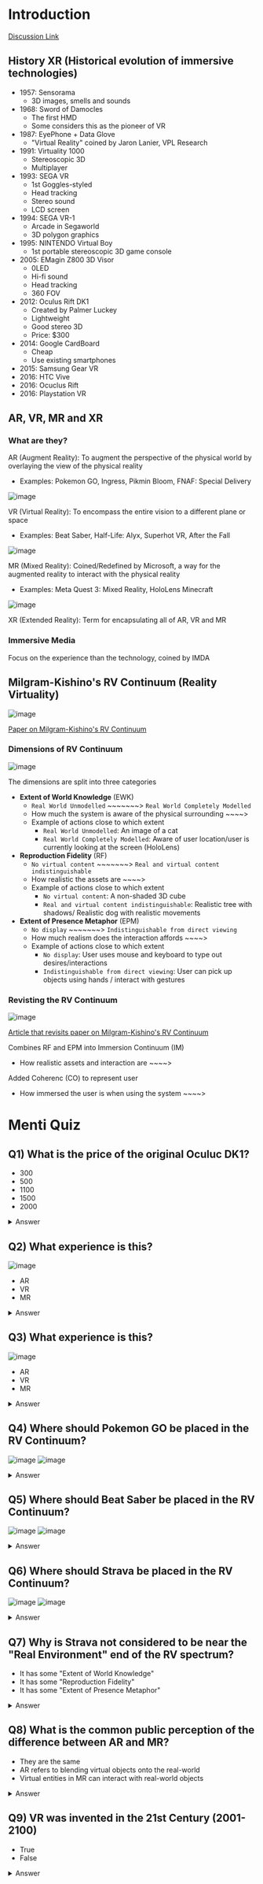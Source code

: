 # Introduction
[Discussion Link](https://github.com/orgs/sit-dia/discussions/1)

## History XR (Historical evolution of immersive technologies)
- 1957: Sensorama
  - 3D images, smells and sounds
- 1968: Sword of Damocles
  - The first HMD
  - Some considers this as the pioneer of VR
- 1987: EyePhone + Data Glove
  - "Virtual Reality" coined by Jaron Lanier, VPL Research
- 1991: Virtuality 1000
  - Stereoscopic 3D
  - Multiplayer
- 1993: SEGA VR
  - 1st Goggles-styled
  - Head tracking
  - Stereo sound
  - LCD screen
- 1994: SEGA VR-1
  - Arcade in Segaworld
  - 3D polygon graphics
- 1995: NINTENDO Virtual Boy
  - 1st portable stereoscopic 3D game console
- 2005: EMagin Z800 3D Visor
  - 0LED
  - Hi-fi sound
  - Head tracking
  - 360 FOV
- 2012: Oculus Rift DK1
  - Created by Palmer Luckey
  - Lightweight
  - Good stereo 3D
  - Price: $300
- 2014: Google CardBoard
  - Cheap
  - Use existing smartphones
- 2015: Samsung Gear VR
- 2016: HTC Vive
- 2016: Ocuclus Rift
- 2016: Playstation VR


## AR, VR, MR and XR
### What are they?
AR (Augment Reality): To augment the perspective of the physical world by overlaying the view of the physical reality
- Examples: Pokemon GO, Ingress, Pikmin Bloom, FNAF: Special Delivery

![image](https://github.com/TobyIO0085/VRNotes/assets/76524945/7c16f947-fddb-40ff-a16d-5a3ed2842257)

VR (Virtual Reality): To encompass the entire vision to a different plane or space
- Examples: Beat Saber, Half-Life: Alyx, Superhot VR, After the Fall

![image](https://github.com/TobyIO0085/VRNotes/assets/76524945/2daa3ff2-7bb2-4ccd-b0fe-7424817378df)

MR (Mixed Reality): Coined/Redefined by Microsoft, a way for the augmented reality to interact with the physical reality
- Examples: Meta Quest 3: Mixed Reality, HoloLens Minecraft

![image](https://github.com/TobyIO0085/VRNotes/assets/76524945/08e2786d-3a05-4649-9cb2-a8c6396549ce)

XR (Extended Reality): Term for encapsulating all of AR, VR and MR

### Immersive Media
Focus on the experience than the technology, coined by IMDA


## Milgram-Kishino's RV Continuum (Reality Virtuality)
![image](https://github.com/TobyIO0085/VRNotes/assets/76524945/465d8bf2-3619-4806-9cd1-dc5faf4f12e8)

[Paper on Milgram-Kishino's RV Continuum](https://doi.org/10.1117/12.197321)

### Dimensions of RV Continuum
![image](https://github.com/TobyIO0085/VRNotes/assets/76524945/17d511e2-a025-452b-a7d9-f7b9dbc3ea27)

The dimensions are split into three categories
- **Extent of World Knowledge** (EWK)
  - `Real World Unmodelled` ~~~~~~~> `Real World Completely Modelled`
  - How much the system is aware of the physical surrounding  ~~~~>
  - Example of actions close to which extent
    - `Real World Unmodelled`: An image of a cat
    - `Real World Completely Modelled`: Aware of user location/user is currently looking at the screen (HoloLens)
- **Reproduction Fidelity** (RF)
  - `No virtual content` ~~~~~~~> `Real and virtual content indistinguishable`
  - How realistic the assets are  ~~~~>
  - Example of actions close to which extent
    - `No virtual content`: A non-shaded 3D cube
    - `Real and virtual content indistinguishable`: Realistic tree with shadows/ Realistic dog with realistic movements
- **Extent of Presence Metaphor** (EPM)
  - `No display` ~~~~~~~> `Indistinguishable from direct viewing`
  - How much realism does the interaction affords ~~~~>
  - Example of actions close to which extent
    - `No display`: User uses mouse and keyboard to type out desires/interactions
    - `Indistinguishable from direct viewing`: User can pick up objects using hands / interact with gestures

### Revisting the RV Continuum
![image](https://github.com/TobyIO0085/VRNotes/assets/76524945/7cc7fa13-8409-4d80-b2f2-9dfc5c4d7eb5)

[Article that revisits paper on Milgram-Kishino's RV Continuum](https://doi.org/10.3389/frvir.2021.647997)

Combines RF and EPM into Immersion Continuum (IM)
- How realistic assets and interaction are ~~~~>

Added Coherenc (CO) to represent user
- How immersed the user is when using the system ~~~~>


# Menti Quiz
## Q1) What is the price of the original Oculuc DK1?
- 300
- 500
- 1100
- 1500
- 2000

<details>
  <summary>Answer</summary>  
  [300]

  History-based.
</details>

## Q2) What experience is this?
![image](https://github.com/TobyIO0085/VRNotes/assets/76524945/1e44de9a-24c6-41fa-b60e-282c30073450)

- AR
- VR
- MR

<details>
  <summary>Answer</summary>  
  [AR]

  Self Explanatory.
</details>

## Q3) What experience is this?
![image](https://github.com/TobyIO0085/VRNotes/assets/76524945/f0e5444d-f633-4d52-9f19-317543837ed3)

- AR
- VR
- MR

<details>
  <summary>Answer</summary>  
  [MR]

  Self Explanatory.
</details>

## Q4) Where should Pokemon GO be placed in the RV Continuum?
![image](https://github.com/TobyIO0085/VRNotes/assets/76524945/7c16f947-fddb-40ff-a16d-5a3ed2842257)
![image](https://github.com/TobyIO0085/VRNotes/assets/76524945/6ad8856e-12c6-4763-bfaf-687e4854a272)

<details>
  <summary>Answer</summary>  
  [B]

  Basing off the real-world environment, closer to Real World.
</details>

## Q5) Where should Beat Saber be placed in the RV Continuum?
![image](https://github.com/TobyIO0085/VRNotes/assets/76524945/2daa3ff2-7bb2-4ccd-b0fe-7424817378df)
![image](https://github.com/TobyIO0085/VRNotes/assets/76524945/6ad8856e-12c6-4763-bfaf-687e4854a272)

<details>
  <summary>Answer</summary>  
  [D] or [E]

  No real-world environment, can be arguable it is not entirely virtual.
  Theory-wise, cannot be entirely virtual since it tracks your hands and user can slightly see real world through gaps in goggles.
</details>

## Q6) Where should Strava be placed in the RV Continuum?
![image](https://github.com/TobyIO0085/VRNotes/assets/76524945/3206420f-3e84-414a-9048-b58602b154d9)
![image](https://github.com/TobyIO0085/VRNotes/assets/76524945/6ad8856e-12c6-4763-bfaf-687e4854a272)

<details>
  <summary>Answer</summary>  
  [B]

  Closer to reality since it tracks user location.
  Not entirely real since ...[Question is below].
</details>

## Q7) Why is Strava not considered to be near the "Real Environment" end of the RV spectrum?
- It has some "Extent of World Knowledge"
- It has some "Reproduction Fidelity"
- It has some "Extent of Presence Metaphor"

<details>
  <summary>Answer</summary>  
  [It has some "Extent of World Knowledge"]

  It is trying to gather data from the real world.
  And the higher the "Extent of World Knowledge", the more virtual it is.
</details>

## Q8) What is the common public perception of the difference between AR and MR?
- They are the same
- AR refers to blending virtual objects onto the real-world
- Virtual entities in MR can interact with real-world objects

<details>
  <summary>Answer</summary>  
  [Virtual entities in MR can interact with real-world objects]

  Coined by Microsoft, that MR can interact with real-world objects.
  Showcases HoloLens as MR hardware.
  ![image](https://github.com/TobyIO0085/VRNotes/assets/76524945/5cf7b722-3f4c-41fc-8972-9387153566ee)

</details>

## Q9) VR was invented in the 21st Century (2001-2100)
- True
- False

<details>
  <summary>Answer</summary>  
  [False]

  Started around 1957 Sensorama and 1968 Sword of Damocles.

</details>
